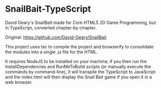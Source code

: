 # SnailBait-TypeScript
David Geary's SnailBait made for Core HTML5 2D Game Programming, but in TypeScript, converted chapter-by-chapter.

Original: https://github.com/David-Geary/SnailBait

This project uses tsc to compile the project and browserify to consolidate the modules into a single .js file for the HTML. 

It requires NodeJS to be installed on your machine; if you then run the InstallDependencies and RunMeToBuild scripts (or manually execute the commands by command-line), it will transpile the TypeScript to JavaScript and the index.html will then display the Snail Bait game if you open it in a web browser.

